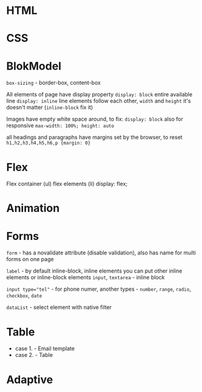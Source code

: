 # HTML
# CSS
# BlokModel

 `box-sizing` - border-box, content-box

 All elements of page have display property
 `display: block` entire available line
 `display: inline` line elements follow each other, `width` and `height` it's doesn't matter (`inline-block` fix it)

 Images have empty white space around, to fix: `display: block` also for responsive `max-width: 100%; height: auto`

 all headings and paragraphs have margins set by the browser, to reset `h1,h2,h3,h4,h5,h6,p {margin: 0}`

# Flex

Flex container (ul) flex elements (li)
display: flex;

# Animation
# Forms
`form` - has a novalidate attribute (disable validation), also has name for multi forms on one page

`label` - by default inline-block, inline elements you can put other inline elements or inline-block elements
`input`, `textarea` - inline block

`input type="tel"` - for phone numer, another types - `number`, `range`, `radio`, `checkbox`, `date`

`dataList` - select element with native filter

# Table

 - case 1. - Email template
 - case 2. - Table

# Adaptive
